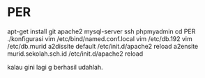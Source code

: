 # PER
apt-get install git apache2 mysql-server ssh phpmyadmin
cd PER
./konfigurasi
vim /etc/bind/named.conf.local
vim /etc/db.192
vim /etc/db.murid
a2dissite default
/etc/init.d/apache2 reload
a2ensite murid.sekolah.sch.id
/etc/init.d/apache2 reload

kalau gini lagi g berhasil udahlah.
